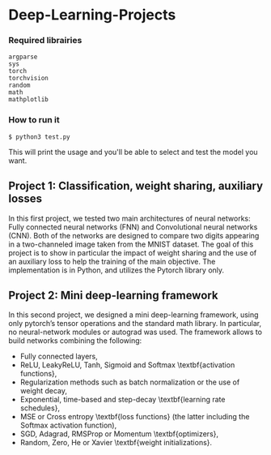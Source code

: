 # Deep-Learning-Projects

### Required librairies
```
argparse
sys
torch
torchvision
random
math
mathplotlib
```

### How to run it
```
$ python3 test.py 
```
This will print the usage and you'll be able to select and test the model you want.

## Project 1: Classification, weight sharing, auxiliary losses
In this first project, we tested two main  architectures of neural networks: Fully connected neural networks (FNN) and Convolutional neural networks (CNN). Both of the networks  are designed to compare two digits appearing in a two-channeled image taken from the MNIST dataset. The goal of this project is to show in particular the impact of weight sharing and the use of an auxiliary loss to help the training of the main objective. The implementation is in Python, and utilizes the Pytorch library only.

## Project 2: Mini deep-learning framework
In this second project, we designed a mini deep-learning framework, using only pytorch’s tensor operations and the standard math library. In particular, no neural-network modules or autograd was used.
The framework allows to build networks combining the following:
- Fully connected layers,
- ReLU, LeakyReLU, Tanh, Sigmoid and Softmax \textbf{activation functions},
- Regularization methods such as batch normalization or the use of weight decay,
- Exponential, time-based and step-decay \textbf{learning rate schedules},
- MSE or Cross entropy \textbf{loss functions} (the latter including the Softmax activation function),
- SGD, Adagrad, RMSProp or Momentum \textbf{optimizers},
- Random, Zero, He or Xavier \textbf{weight initializations}.
